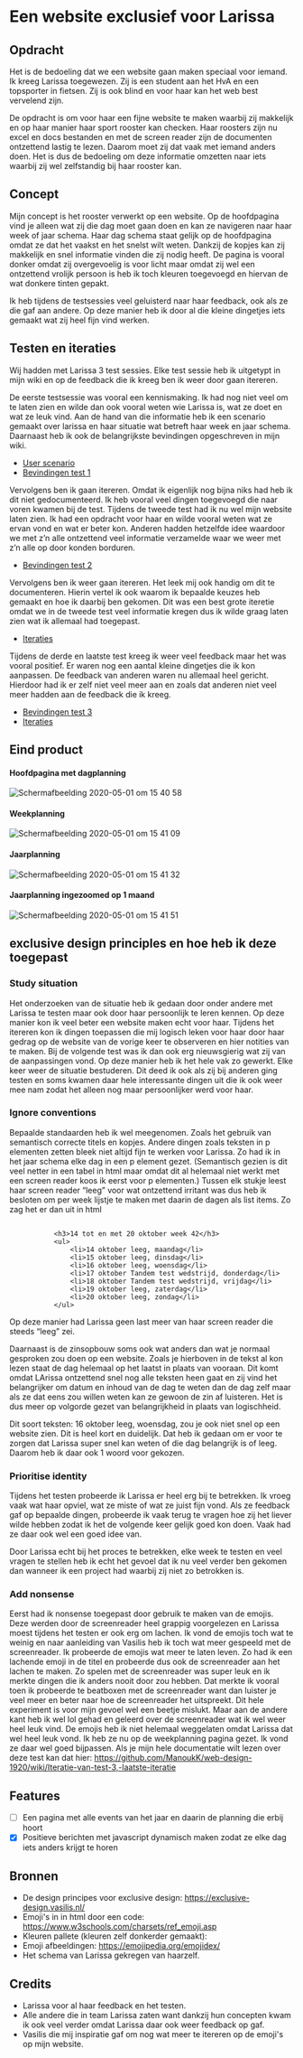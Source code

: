 # Een website exclusief voor Larissa

## Opdracht
Het is de bedoeling dat we een website gaan maken speciaal voor iemand. Ik kreeg Larissa toegewezen. Zij is een student aan het HvA en een topsporter in fietsen. Zij is ook blind en voor haar kan het web best vervelend zijn. 

De opdracht is om voor haar een fijne website te maken waarbij zij makkelijk en op haar manier haar sport rooster kan checken. Haar roosters zijn nu excel en docs bestanden en met de screen reader zijn de documenten ontzettend lastig te lezen. Daarom moet zij dat vaak met iemand anders doen. Het is dus de bedoeling om deze informatie omzetten naar iets waarbij zij wel zelfstandig bij haar rooster kan. 

## Concept
Mijn concept is het rooster verwerkt op een website. Op de hoofdpagina vind je alleen wat zij die dag moet gaan doen en kan ze navigeren naar haar week of jaar schema. Haar dag schema staat gelijk op de hoofdpagina omdat ze dat het vaakst en het snelst wilt weten. Dankzij de kopjes kan zij makkelijk en snel informatie vinden die zij nodig heeft. De pagina is vooral donker omdat zij overgevoelig is voor licht maar omdat zij wel een ontzettend vrolijk persoon is heb ik toch kleuren toegevoegd en hiervan de wat donkere tinten gepakt. 

Ik heb tijdens de testsessies veel geluisterd naar haar feedback, ook als ze die gaf aan andere. Op deze manier heb ik door al die kleine dingetjes iets gemaakt wat zij heel fijn vind werken. 

## Testen en iteraties
Wij hadden met Larissa 3 test sessies. Elke test sessie heb ik uitgetypt in mijn wiki en op de feedback die ik kreeg ben ik weer door gaan itereren. 

De eerste testsessie was vooral een kennismaking. Ik had nog niet veel om te laten zien en wilde dan ook vooral weten wie Larissa is, wat ze doet en wat ze leuk vind. Aan de hand van die informatie heb ik een scenario gemaakt over larissa en haar situatie wat betreft haar week en jaar schema. Daarnaast heb ik ook de belangrijkste bevindingen opgeschreven in mijn wiki.  
- [User scenario](https://github.com/ManoukK/web-design-1920/wiki/User-Scenario-van-Larissa)
- [Bevindingen test 1](https://github.com/ManoukK/web-design-1920/wiki/User-test-week-1)

Vervolgens ben ik gaan itereren. Omdat ik eigenlijk nog bijna niks had heb ik dit niet gedocumenteerd. Ik heb vooral veel dingen toegevoegd die naar voren kwamen bij de test. Tijdens de tweede test had ik nu wel mijn website laten zien. Ik had een opdracht voor haar en wilde vooral weten wat ze ervan vond en wat er beter kon. Anderen hadden hetzelfde idee waardoor we met z’n alle ontzettend veel informatie verzamelde waar we weer met z’n alle op door konden borduren. 
- [Bevindingen test 2](https://github.com/ManoukK/web-design-1920/wiki/User-test-week-2)

Vervolgens ben ik weer gaan itereren. Het leek mij ook handig om dit te documenteren. Hierin vertel ik ook waarom ik bepaalde keuzes heb gemaakt en hoe ik daarbij ben gekomen. Dit was een best grote iteretie omdat we in de tweede test veel informatie kregen dus ik wilde graag laten zien wat ik allemaal had toegepast. 
- [Iteraties](https://github.com/ManoukK/web-design-1920/wiki/Iteratie-van-test-2-naar-test-3)

Tijdens de derde en laatste test kreeg ik weer veel feedback maar het was vooral positief. Er waren nog een aantal kleine dingetjes die ik kon aanpassen. De feedback van anderen waren nu allemaal heel gericht. Hierdoor had ik er zelf niet veel meer aan en zoals dat anderen niet veel meer hadden aan de feedback die ik kreeg. 
- [Bevindingen test 3](https://github.com/ManoukK/web-design-1920/wiki/User-test-week-3)
- [Iteraties](https://github.com/ManoukK/web-design-1920/wiki/Iteratie-van-test-3,-laatste-iteratie)

## Eind product
#### Hoofdpagina met dagplanning
![Schermafbeelding 2020-05-01 om 15 40 58](https://user-images.githubusercontent.com/45541885/80809616-55587c00-8bc2-11ea-853e-7a2117d15bae.png)

#### Weekplanning
![Schermafbeelding 2020-05-01 om 15 41 09](https://user-images.githubusercontent.com/45541885/80809702-8042d000-8bc2-11ea-8ef0-191f43500dae.png)

#### Jaarplanning 
![Schermafbeelding 2020-05-01 om 15 41 32](https://user-images.githubusercontent.com/45541885/80809713-86d14780-8bc2-11ea-8c3b-517a3e2450e5.png)

#### Jaarplanning ingezoomed op 1 maand
![Schermafbeelding 2020-05-01 om 15 41 51](https://user-images.githubusercontent.com/45541885/80809732-905aaf80-8bc2-11ea-8334-eb0e401b40fb.png)

## exclusive design principles en hoe heb ik deze toegepast
### Study situation
Het onderzoeken van de situatie heb ik gedaan door onder andere met Larissa te testen maar ook door haar persoonlijk te leren kennen. Op deze manier kon ik veel beter een website maken echt voor haar. Tijdens het itereren kon ik dingen toepassen die mij logisch leken voor haar door haar gedrag op de website van de vorige keer te observeren en hier notities van te maken. Bij de volgende test was ik dan ook erg nieuwsgierig wat zij van de aanpassingen vond. Op deze manier heb ik het hele vak zo gewerkt. Elke keer weer de situatie bestuderen. Dit deed ik ook als zij bij anderen ging testen en soms kwamen daar hele interessante dingen uit die ik ook weer mee nam zodat het alleen nog maar persoonlijker werd voor haar. 

### Ignore conventions
Bepaalde standaarden heb ik wel meegenomen. Zoals het gebruik van semantisch correcte titels en kopjes. Andere dingen zoals teksten in p elementen zetten bleek niet altijd fijn te werken voor Larissa. Zo had ik in het jaar schema elke dag in een p element gezet. (Semantisch gezien is dit veel netter in een tabel in html maar omdat dit al helemaal niet werkt met een screen reader koos ik eerst voor p elementen.) Tussen elk stukje leest haar screen reader “leeg” voor wat ontzettend irritant was dus heb ik besloten om per week lijstje te maken met daarin de dagen als list items. Zo zag het er dan uit in html 
```
 
           <h3>14 tot en met 20 oktober week 42</h3>
           <ul>
               <li>14 oktober leeg, maandag</li>
               <li>15 oktober leeg, dinsdag</li>
               <li>16 oktober leeg, woensdag</li>
               <li>17 oktober Tandem test wedstrijd, donderdag</li>
               <li>18 oktober Tandem test wedstrijd, vrijdag</li>
               <li>19 oktober leeg, zaterdag</li>
               <li>20 oktober leeg, zondag</li>
           </ul>
```

Op deze manier had Larissa geen last meer van haar screen reader die steeds “leeg” zei. 

Daarnaast is de zinsopbouw soms ook wat anders dan wat je normaal gesproken zou doen op een website. Zoals je hierboven in de tekst al kon lezen staat de dag helemaal op het laatst in plaats van vooraan. Dit komt omdat LArissa ontzettend snel nog alle teksten heen gaat en zij vind het belangrijker om datum en inhoud van de dag te weten dan de dag zelf maar als ze dat eens zou willen weten kan ze gewoon de zin af luisteren. Het is dus meer op volgorde gezet van belangrijkheid in plaats van logischheid.  

Dit soort teksten: 16 oktober leeg, woensdag, zou je ook niet snel op een website zien. Dit is heel kort en duidelijk. Dat heb ik gedaan om er voor te zorgen dat Larissa super snel kan weten of die dag belangrijk is of leeg. Daarom heb ik daar ook 1 woord voor gekozen.

### Prioritise identity 
Tijdens het testen probeerde ik Larissa er heel erg bij te betrekken. Ik vroeg vaak wat haar opviel, wat ze miste of wat ze juist fijn vond. Als ze feedback gaf op bepaalde dingen, probeerde ik vaak terug te vragen hoe zij het liever wilde hebben zodat ik het de volgende keer gelijk goed kon doen. Vaak had ze daar ook wel een goed idee van. 

Door Larissa echt bij het proces te betrekken, elke week te testen en veel vragen te stellen heb ik echt het gevoel dat ik nu veel verder ben gekomen dan wanneer ik een project had waarbij zij niet zo betrokken is. 

### Add nonsense 
Eerst had ik nonsense toegepast door gebruik te maken van de emojis. Deze werden door de screenreader heel grappig voorgelezen en Larissa moest tijdens het testen er ook erg om lachen. Ik vond de emojis toch wat te weinig en naar aanleiding van Vasilis heb ik toch wat meer gespeeld met de screenreader. Ik probeerde de emojis wat meer te laten leven. Zo had ik een lachende emoji in de titel en probeerde dus ook de screenreader aan het lachen te maken. Zo spelen met de screenreader was super leuk en ik merkte dingen die ik anders nooit door zou hebben. Dat merkte ik vooral toen ik probeerde te beatboxen met de screenreader want dan luister je veel meer en beter naar hoe de screenreader het uitspreekt. Dit hele experiment is voor mijn gevoel wel een beetje mislukt. Maar aan de andere kant heb ik wel lol gehad en geleerd over de screenreader wat ik wel weer heel leuk vind. De emojis heb ik niet helemaal weggelaten omdat Larissa dat wel heel leuk vond. Ik heb ze nu op de weekplanning pagina gezet. Ik vond ze daar wel goed bijpassen. Als je mijn hele documentatie wilt lezen over deze test kan dat hier: https://github.com/ManoukK/web-design-1920/wiki/Iteratie-van-test-3,-laatste-iteratie

## Features
- [ ] Een pagina met alle events van het jaar en daarin de planning die erbij hoort
- [x] Positieve berichten met javascript dynamisch maken zodat ze elke dag iets anders krijgt te horen

## Bronnen
- De design principes voor exclusive design: https://exclusive-design.vasilis.nl/
- Emoji's in in html door een code: https://www.w3schools.com/charsets/ref_emoji.asp
- Kleuren pallete (kleuren zelf donkerder gemaakt):
- Emoji afbeeldingen: https://emojipedia.org/emojidex/
- Het schema van Larissa gekregen van haarzelf. 

## Credits
- Larissa voor al haar feedback en het testen.
- Alle andere die in team Larissa zaten want dankzij hun concepten kwam ik ook veel verder omdat Larissa daar ook weer feedback op gaf. 
- Vasilis die mij inspiratie gaf om nog wat meer te itereren op de emoji's op mijn website. 
